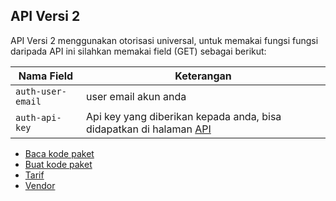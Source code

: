 ## API Versi 2

API Versi 2 menggunakan otorisasi universal, untuk memakai fungsi fungsi daripada API ini silahkan memakai field \(GET\) sebagai berikut:

| **Nama Field** | **Keterangan** |
| --- | --- |
| `auth-user-email` | user email akun anda |
| `auth-api-key` | Api key yang diberikan kepada anda, bisa didapatkan di halaman [API](https://paket.id/settings/apikeyuser) |

* [Baca kode paket](baca-kode-paket.md)
* [Buat kode paket](buat-kode-paket.md)
* [Tarif](tarif.md)
* [Vendor](vendor.md)



